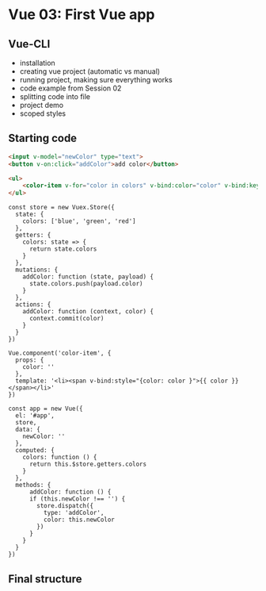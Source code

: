 # Vue 03: First Vue app

## Vue-CLI

- installation
- creating vue project (automatic vs manual)
- running project, making sure everything works
- code example from Session 02
- splitting code into file
- project demo
- scoped styles

## Starting code

```HTML
<input v-model="newColor" type="text">
<button v-on:click="addColor">add color</button>

<ul>
    <color-item v-for="color in colors" v-bind:color="color" v-bind:key="color.id"></color-item>
</ul>
```

```JS
const store = new Vuex.Store({
  state: {
    colors: ['blue', 'green', 'red']
  },
  getters: {
    colors: state => {
      return state.colors
    }
  },
  mutations: {
    addColor: function (state, payload) {
      state.colors.push(payload.color)
    }
  },
  actions: {
    addColor: function (context, color) {
      context.commit(color)
    }
  }
})

Vue.component('color-item', {
  props: {
    color: ''
  },
  template: '<li><span v-bind:style="{color: color }">{{ color }}</span></li>'
})

const app = new Vue({
  el: '#app',
  store,
  data: {
    newColor: ''
  },
  computed: {
    colors: function () {
      return this.$store.getters.colors
    }
  },
  methods: {
      addColor: function () {
      if (this.newColor !== '') {
        store.dispatch({
          type: 'addColor',
          color: this.newColor
        })
      }
    }
  }
})
```

## Final structure




